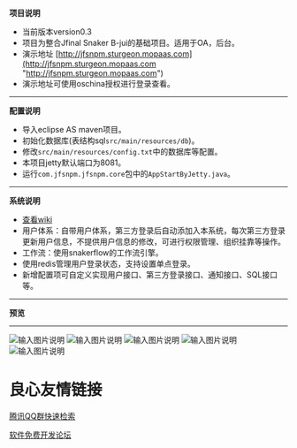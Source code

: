 **项目说明**
- 当前版本version0.3
- 项目为整合Jfinal Snaker B-jui的基础项目。适用于OA，后台。
- 演示地址 [http://jfsnpm.sturgeon.mopaas.com](http://jfsnpm.sturgeon.mopaas.com "http://jfsnpm.sturgeon.mopaas.com")
- 演示地址可使用oschina授权进行登录查看。

------

**配置说明**
- 导入eclipse AS maven项目。
- 初始化数据库(表结构sql`src/main/resources/db`)。
- 修改`src/main/resources/config.txt`中的数据库等配置。
- 本项目jetty默认端口为8081。
- 运行`com.jfsnpm.jfsnpm.core`包中的`AppStartByJetty.java`。

------

**系统说明**
- [查看wiki](http://git.oschina.net/jfinalERP/JfSnPM/wikis/home)
- 用户体系：自带用户体系，第三方登录后自动添加入本系统，每次第三方登录更新用户信息，不提供用户信息的修改，可进行权限管理、组织挂靠等操作。
- 工作流：使用snakerflow的工作流引擎。
- 使用redis管理用户登录状态，支持设置单点登录。
- 新增配置项可自定义实现用户接口、第三方登录接口、通知接口、SQL接口等。

------

**预览**

------

![输入图片说明](http://git.oschina.net/uploads/images/2015/1222/105934_71b99f60_90681.png "在这里输入图片标题")
![输入图片说明](http://git.oschina.net/uploads/images/2015/1222/105958_7db2c94c_90681.png "在这里输入图片标题")
![输入图片说明](http://git.oschina.net/uploads/images/2015/1222/110009_72690a6d_90681.png "在这里输入图片标题")
![输入图片说明](http://git.oschina.net/uploads/images/2015/1222/110021_08df77f7_90681.png "在这里输入图片标题")
![输入图片说明](http://git.oschina.net/uploads/images/2015/1222/110030_d89a6545_90681.png "在这里输入图片标题")

 # 良心友情链接

[腾讯QQ群快速检索](http://u.720life.cn/s/8cf73f7c)

[软件免费开发论坛](http://u.720life.cn/s/bbb01dc0)